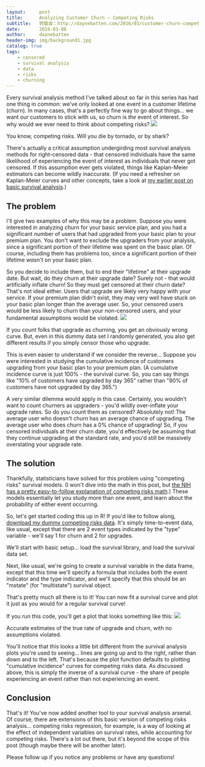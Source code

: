 ```yaml
---
layout:     post
title:      Analyzing Customer Churn – Competing Risks
subtitle:   转载自：http://daynebatten.com/2016/03/customer-churn-competing-risks/
date:       2016-03-08
author:     daynebatten
header-img: img/background1.jpg
catalog: true
tags:
    - censored
    - survival analysis
    - data
    - risks
    - churning
---
```


Every survival analysis method I've talked about so far in this series has had one thing in common: we've only looked at one event in a customer lifetime (churn). In many cases, that's a perfectly fine way to go about things... we want our customers to stick with us, so churn is *the* event of interest. So why would we ever need to think about competing risks?
![](http://daynebatten.com/wp-content/uploads/2016/03/sharknado.png)


You know, competing risks. Will you die by tornado, or by shark?

There's actually a critical assumption undergirding most survival analysis methods for right-censored data - that censored individuals have the same likelihood of experiencing the event of interest as individuals that never got censored. If this assumption ever gets violated, things like Kaplan-Meier estimators can become wildly inaccurate. (If you need a refresher on Kaplan-Meier curves and other concepts, take a look at [my earlier post on basic survival analysis](http://daynebatten.com/2015/02/customer-churn-survival-analysis).)

## The problem

I'll give two examples of why this may be a problem. Suppose you were interested in analyzing churn for your basic service plan, and you had a significant number of users that had upgraded from your basic plan to your premium plan. You don't want to exclude the upgraders from your analysis, since a significant portion of their lifetime was spent on the basic plan. Of course, including them has problems too, since a significant portion of their lifetime *wasn't* on your basic plan.

So you decide to include them, but to end their "lifetime" at their upgrade date. But wait, do they churn at their upgrade date? Surely not - that would artificially inflate churn! So they must get censored at their churn date? That's not ideal either. Users that upgrade are likely very happy with your service. If your premium plan didn't exist, they may very well have stuck on your basic plan longer than the average user. So, your censored users would be less likely to churn than your non-censored users, and your fundamental assumptions would be violated.
![](http://daynebatten.com/wp-content/uploads/2016/03/competing_risks_need.png)


If you count folks that upgrade as churning, you get an obviously wrong curve. But, even in this dummy data set I randomly generated, you also get different results if you simply censor those who upgrade.

This is even easier to understand if we consider the reverse... Suppose you were interested in studying the cumulative incidence of customers upgrading from your basic plan to your premium plan. (A cumulative incidence curve is just 100% - the survival curve. So, you can say things like "10% of customers have upgraded by day 365" rather than "90% of customers have not upgraded by day 365.")

A very similar dilemma would apply in this case. Certainly, you wouldn't want to count churners as upgraders - you'd wildly over-inflate your upgrade rates. So do you count them as censored? Absolutely not! The average user who doesn't churn has an average chance of upgrading. The average user who does churn has a 0% chance of upgrading! So, if you censored individuals at their churn date, you'd effectively be assuming that they continue upgrading at the standard rate, and you'd still be massively overstating your upgrade rate.

## The solution

Thankfully, statisticians have solved for this problem using "competing risks" survival models. (I won't dive into the math in this post, but [ the NIH has a pretty easy-to-follow explanation of competing risks math](http://www.ncbi.nlm.nih.gov/pmc/articles/PMC2410013).) These models essentially let you study more than one event, and learn about the probability of either event occurring.

So, let's get started coding this up in R! If you'd like to follow along, [download my dummy competing risks data](http://daynebatten.com/wp-content/uploads/2016/03/competing_risks.csv). It's simply time-to-event data, like usual, except that there are 2 event types indicated by the "type" variable - we'll say 1 for churn and 2 for upgrades.

We'll start with basic setup... load the survival library, and load the survival data set.

Next, like usual, we're going to create a survival variable in the data frame, except that this time we'll specify a formula that includes both the event indicator and the type indicator, and we'll specify that this should be an "mstate" (for "multistate") survival object.

That's pretty much all there is to it! You can now fit a survival curve and plot it just as you would for a regular survival curve!

If you run this code, you'll get a plot that looks something like this:
![](http://daynebatten.com/wp-content/uploads/2016/03/competing_risks_result.png)


Accurate estimates of the true rate of upgrade and churn, with no assumptions violated.

You'll notice that this looks a little bit different from the survival analysis plots you're used to seeing... lines are going up and to the right, rather than down and to the left. That's because the plot function defaults to plotting "cumulative incidence" curves for competing risks data. As discussed above, this is simply the inverse of a survival curve - the share of people experiencing an event rather than not experiencing an event.

## Conclusion

That's it! You've now added another tool to your survival analysis arsenal. Of course, there are extensions of this basic version of competing risks analysis... competing risks regression, for example, is a way of looking at the effect of independent variables on survival rates, while accounting for competing risks. There's a lot out there, but it's beyond the scope of this post (though maybe there will be another later).

Please follow up if you notice any problems or have any questions!
